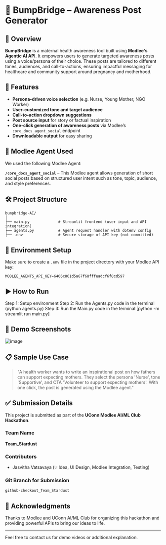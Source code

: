 # 🤱 BumpBridge – Awareness Post Generator

## 🧠 Overview
**BumpBridge** is a maternal health awareness tool built using **Modlee's Agentic AI API**. It empowers users to generate targeted awareness posts using a voice/persona of their choice. These posts are tailored to different tones, audiences, and call-to-actions, ensuring impactful messaging for healthcare and community support around pregnancy and motherhood.

## 🚀 Features
- **Persona-driven voice selection** (e.g. Nurse, Young Mother, NGO Worker)
- **User-customized tone and target audience**
- **Call-to-action dropdown suggestions**
- **Post source input** for story or factual inspiration
- **One-click generation of awareness posts** via Modlee’s `core_docs_agent_social` endpoint
- **Downloadable output** for easy sharing

## 🧩 Modlee Agent Used
We used the following Modlee Agent:

**`/core_docs_agent_social`** – This Modlee agent allows generation of short social posts based on structured user intent such as tone, topic, audience, and style preferences.

## 🛠️ Project Structure
```
bumpbridge-AI/
│
├── main.py             # Streamlit frontend (user input and API integration)
├── agents.py           # Agent request handler with dotenv config
├── .env                # Secure storage of API key (not committed)
```

## 🔐 Environment Setup
Make sure to create a `.env` file in the project directory with your Modlee API key:
```
MODLEE_AGENTS_API_KEY=6406c861d5a67f68fffeadcf6f0cd597
```

## ▶️ How to Run
Step 1: Setup environment
Step 2: Run the Agents.py code in the terminal (python agents.py)
Step 3: Run the Main.py code in the terminal 
[python -m streamlit run main.py]

## 📸 Demo Screenshots
![image](https://github.com/user-attachments/assets/0d4ad05a-eabd-4b7d-879a-3a1f9bf06fe3)


## 📋 Sample Use Case
> "A health worker wants to write an inspirational post on how fathers can support expecting mothers. They select the persona 'Nurse', tone 'Supportive', and CTA 'Volunteer to support expecting mothers'. With one click, the post is generated using the Modlee agent."

## ✅ Submission Details
This project is submitted as part of the **UConn Modlee AI/ML Club Hackathon**.

### Team Name
**Team_Stardust**

### Contributors
- Jasvitha Vatsavaya (💡 Idea, UI Design, Modlee Integration, Testing)

### Git Branch for Submission
```bash
github-checkout_Team_Stardust
```

## 🙌 Acknowledgments
Thanks to Modlee and UConn AI/ML Club for organizing this hackathon and providing powerful APIs to bring our ideas to life.

---
Feel free to contact us for demo videos or additional explanation.
